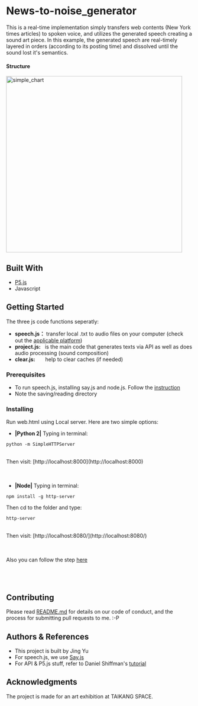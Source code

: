 
# News-to-noise_generator
This is a real-time implementation simply transfers web contents (New York times articles) to spoken voice, and utilizes the generated speech creating a sound art piece. In this example, the generated speech are real-timely layered in orders (according to its posting time) and dissolved until the sound lost it's semantics. 

#### Structure 
<img width="476" alt="simple_chart" src="https://user-images.githubusercontent.com/41480919/43035246-5724dcd0-8cba-11e8-9b2f-f1b1ed77c88f.png">


## Built With
* [P5.js](https://p5js.org/) 
* Javascript

## Getting Started
The three js code functions seperatly:
* **speech.js：** transfer local .txt to audio files on your computer (check out the [applicable platform](https://github.com/Marak/say.js))
* **project.js:** &nbsp;&nbsp;is the main code that generates texts via API as well as does audio processing (sound composition) 
* **clear.js:** &nbsp;&nbsp;&nbsp;&nbsp;&nbsp;&nbsp;help to clear caches (if needed)

### Prerequisites
* To run speech.js, installing say.js and node.js. Follow the [instruction](https://github.com/Marak/say.js)
* Note the saving/reading directory 

### Installing
Run web.html using Local server. Here are two simple options:

* **|Python 2|**
Typing in terminal:
```
python -m SimpleHTTPServer
```
<br />
Then visit: [http://localhost:8000](http://localhost:8000)
<br /> <br /> <br />

* **|Node|**
Typing in terminal: 
```
npm install -g http-server
```
Then cd to the folder and type:
```
http-server
```
<br />
Then visit: [http://localhost:8080/](http://localhost:8080/)

<br /><br />
Also you can follow the step [here](https://github.com/processing/p5.js/wiki/Local-server)
<br /><br /><br /><br />

## Contributing

Please read [README.md](https://gist.github.com/PurpleBooth/b24679402957c63ec426) for details on our code of conduct, and the process for submitting pull requests to me. :-P


## Authors & References
* This project is built by Jing Yu
* For speech.js, we use [Say.js](https://github.com/Marak/say.js)
* For API & P5.js stuff, refer to Daniel Shiffman's [tutorial](https://shiffman.net/a2z/data-apis/)


## Acknowledgments

The project is made for an art exhibition at TAIKANG SPACE.

